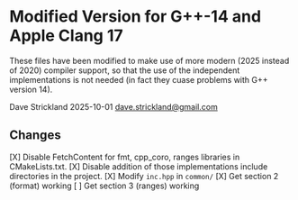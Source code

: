 # Modified Version for G++-14 and Apple Clang 17

These files have been modified to make use of more modern (2025 instead of 2020)
compiler support, so that the use of the independent implementations is not
needed (in fact they cuase problems with G++ version 14).

Dave Strickland 2025-10-01 <dave.strickland@gmail.com>

## Changes

[X] Disable FetchContent for fmt, cpp_coro, ranges libraries in CMakeLists.txt.
[X] Disable addition of those implementations include directories in the project.
[X] Modify `inc.hpp` in `common/`
[X] Get section 2 (format) working
[ ] Get section 3 (ranges) working